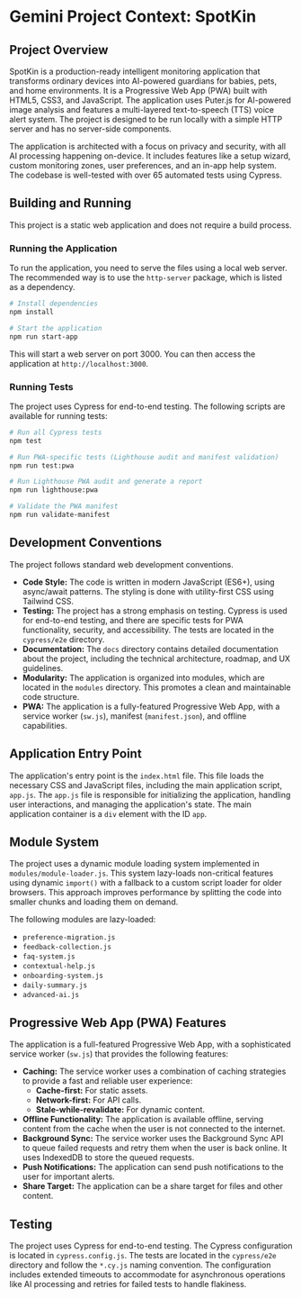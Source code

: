 # Gemini Project Context: SpotKin

## Project Overview

SpotKin is a production-ready intelligent monitoring application that transforms ordinary devices into AI-powered guardians for babies, pets, and home environments. It is a Progressive Web App (PWA) built with HTML5, CSS3, and JavaScript. The application uses Puter.js for AI-powered image analysis and features a multi-layered text-to-speech (TTS) voice alert system. The project is designed to be run locally with a simple HTTP server and has no server-side components.

The application is architected with a focus on privacy and security, with all AI processing happening on-device. It includes features like a setup wizard, custom monitoring zones, user preferences, and an in-app help system. The codebase is well-tested with over 65 automated tests using Cypress.

## Building and Running

This project is a static web application and does not require a build process.

### Running the Application

To run the application, you need to serve the files using a local web server. The recommended way is to use the `http-server` package, which is listed as a dependency.

```bash
# Install dependencies
npm install

# Start the application
npm run start-app
```

This will start a web server on port 3000. You can then access the application at `http://localhost:3000`.

### Running Tests

The project uses Cypress for end-to-end testing. The following scripts are available for running tests:

```bash
# Run all Cypress tests
npm test

# Run PWA-specific tests (Lighthouse audit and manifest validation)
npm run test:pwa

# Run Lighthouse PWA audit and generate a report
npm run lighthouse:pwa

# Validate the PWA manifest
npm run validate-manifest
```

## Development Conventions

The project follows standard web development conventions.

*   **Code Style:** The code is written in modern JavaScript (ES6+), using async/await patterns. The styling is done with utility-first CSS using Tailwind CSS.
*   **Testing:** The project has a strong emphasis on testing. Cypress is used for end-to-end testing, and there are specific tests for PWA functionality, security, and accessibility. The tests are located in the `cypress/e2e` directory.
*   **Documentation:** The `docs` directory contains detailed documentation about the project, including the technical architecture, roadmap, and UX guidelines.
*   **Modularity:** The application is organized into modules, which are located in the `modules` directory. This promotes a clean and maintainable code structure.
*   **PWA:** The application is a fully-featured Progressive Web App, with a service worker (`sw.js`), manifest (`manifest.json`), and offline capabilities.

## Application Entry Point

The application's entry point is the `index.html` file. This file loads the necessary CSS and JavaScript files, including the main application script, `app.js`. The `app.js` file is responsible for initializing the application, handling user interactions, and managing the application's state. The main application container is a `div` element with the ID `app`.

## Module System

The project uses a dynamic module loading system implemented in `modules/module-loader.js`. This system lazy-loads non-critical features using dynamic `import()` with a fallback to a custom script loader for older browsers. This approach improves performance by splitting the code into smaller chunks and loading them on demand.

The following modules are lazy-loaded:

*   `preference-migration.js`
*   `feedback-collection.js`
*   `faq-system.js`
*   `contextual-help.js`
*   `onboarding-system.js`
*   `daily-summary.js`
*   `advanced-ai.js`

## Progressive Web App (PWA) Features

The application is a full-featured Progressive Web App, with a sophisticated service worker (`sw.js`) that provides the following features:

*   **Caching:** The service worker uses a combination of caching strategies to provide a fast and reliable user experience:
    *   **Cache-first:** For static assets.
    *   **Network-first:** For API calls.
    *   **Stale-while-revalidate:** For dynamic content.
*   **Offline Functionality:** The application is available offline, serving content from the cache when the user is not connected to the internet.
*   **Background Sync:** The service worker uses the Background Sync API to queue failed requests and retry them when the user is back online. It uses IndexedDB to store the queued requests.
*   **Push Notifications:** The application can send push notifications to the user for important alerts.
*   **Share Target:** The application can be a share target for files and other content.

## Testing

The project uses Cypress for end-to-end testing. The Cypress configuration is located in `cypress.config.js`. The tests are located in the `cypress/e2e` directory and follow the `*.cy.js` naming convention. The configuration includes extended timeouts to accommodate for asynchronous operations like AI processing and retries for failed tests to handle flakiness.
